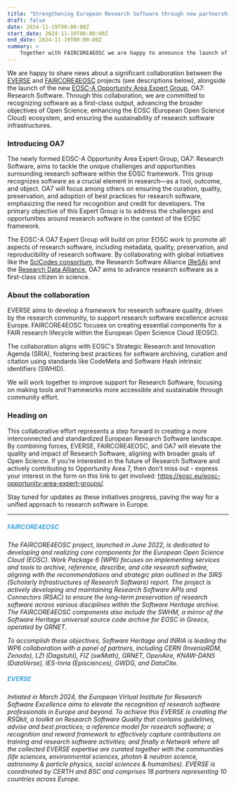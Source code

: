 ```yaml
---
title: "Strengthening European Research Software through new partnership"
draft: false
date: 2024-11-19T00:00:00Z
start_date: 2024-11-19T00:00:00Z
end_date: 2024-11-19T00:00:00Z
summary: > 
    Together with FAIRCORE4EOSC we are happy to announce the launch of a new Opportunity Area Expert group in the EOSC Association. _OA7: Research Software_ is committed to recognise software as a first-class output and ensuring the sustainability of research software infrastructures.
---
```

We are happy to share news about a significant collaboration between the [EVERSE](https://everse.software) and [FAIRCORE4EOSC](https://faircore4eosc.eu/) projects (see descriptions below), alongside the launch of the new [EOSC-A Opportunity Area Expert Group](https://eosc.eu/opportunity-area-exp/oa7-research-software/), OA7: Research Software. Through this collaboration, we are committed to recognizing software as a first-class output, advancing the broader objectives of Open Science, enhancing the EOSC (European Open Science Cloud) ecosystem, and ensuring the sustainability of research software infrastructures.

### Introducing OA7
The newly formed EOSC-A Opportunity Area Expert Group, OA7: Research Software, aims to tackle the unique challenges and opportunities surrounding research software within the EOSC framework. This group recognizes software as a crucial element in research—as a tool, outcome, and object. OA7 will focus among others on ensuring the curation, quality, preservation, and adoption of best practices for research software, emphasizing the need for recognition and credit for developers.
The primary objective of this Expert Group is to address the challenges and opportunities around research software in the context of the EOSC framework.

The EOSC-A OA7 Expert Group will build on prior EOSC work to promote all aspects of research software, including  metadata, quality, preservation, and reproducibility of research software. By collaborating with global initiatives like the [SciCodes consortium](https://scicodes.net/), the Research Software Alliance [(ReSA)](https://www.researchsoft.org/) and the [Research Data Alliance](https://www.rd-alliance.org/), OA7 aims to advance research software as a first-class citizen in science.

### About the collaboration
EVERSE aims to develop a framework for research software quality, driven by the research community, to support research software excellence across Europe. FAIRCORE4EOSC focuses on creating essential components for a FAIR research lifecycle within the European Open Science Cloud (EOSC).
 
The collaboration aligns with EOSC's Strategic Research and Innovation Agenda (SRIA), fostering best practices for software archiving, curation and citation using standards like CodeMeta and Software Hash intrinsic identifiers (SWHID).

We will work together to improve support for Research Software, focusing on making tools and frameworks more accessible and sustainable through community effort.

### Heading on

This collaborative effort represents a step forward in creating a more interconnected and standardized European Research Software landscape. By combining forces, EVERSE, FAIRCORE4EOSC, and OA7 will elevate the quality and impact of Research Software, aligning with broader goals of Open Science.
If you’re interested in the future of Research Software and actively contributing to Opportunity Area 7, then don’t miss out - express your interest in the form on this link to get involved: https://eosc.eu/eosc-opportunity-area-expert-groups/.

Stay tuned for updates as these initiatives progress, paving the way for a unified approach to research software in Europe.

--- 

##### <font color="40A3DC"> _FAIRCORE4EOSC_ </font>
<div class="text-sm">

_The FAIRCORE4EOSC project, launched in June 2022, is dedicated to developing and realizing core components for the European Open Science Cloud (EOSC). Work Package 6 (WP6) focuses on implementing services and tools to archive, reference, describe, and cite research software, aligning with the recommendations and strategic plan outlined in the SIRS (Scholarly Infrastructures of Research Software) report. The project is actively developing and maintaining Research Software APIs and Connectors (RSAC) to ensure the long-term preservation of research software across various disciplines within the Software Heritage archive. The FAIRCORE4EOSC components also include the SWHM, a mirror of the Software Heritage universal source code archive for EOSC in Greece, operated by GRNET_.


_To accomplish these objectives, Software Heritage and INRIA is leading the WP6 collaboration with a panel of partners, including CERN (InvenioRDM, Zenodo), LZI (Dagstuhl), FIZ (swMath), GRNET, OpenAire, KNAW-DANS (DataVerse), IES-Inria (Episciences), GWDG, and DataCite._
</div>

##### <font color="40A3DC"> _EVERSE_ </font>
<div class="text-sm">

_Initiated in March 2024, the European Virtual Institute for Research Software Excellence aims to elevate the recognition of research software professionals in Europe and beyond. To achieve this EVERSE is creating the RSQkit, a toolkit on Research Software Quality that contains guidelines, advise and best practices; a reference model for research software; a recognition and reward framework to effectively capture contributions on training and research software activities; and finally a Network where all the collected EVERSE expertise are curated together with the communities (life sciences, environmental sciences, photon & neutron science, astronomy & particle physics, social sciences & humanities). EVERSE is coordinated by CERTH and BSC and comprises 18 partners representing 10 countries across Europe._

</div>





